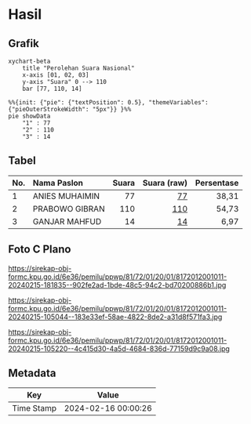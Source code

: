 # Hasil

## Grafik

```mermaid
xychart-beta
    title "Perolehan Suara Nasional"
    x-axis [01, 02, 03]
    y-axis "Suara" 0 --> 110
    bar [77, 110, 14]
```

```mermaid
%%{init: {"pie": {"textPosition": 0.5}, "themeVariables": {"pieOuterStrokeWidth": "5px"}} }%%
pie showData
    "1" : 77
    "2" : 110
    "3" : 14
```

## Tabel

| No. | Nama Paslon    | Suara | Suara (raw) | Persentase |
|:--- |:-------------- | -----:| -----------:| ----------:|
| 1   | ANIES MUHAIMIN | 77    | [77][p-1]   | 38,31      |
| 2   | PRABOWO GIBRAN | 110   | [110][p-2]  | 54,73      |
| 3   | GANJAR MAHFUD  | 14    | [14][p-3]   | 6,97       |


[p-1]: https://github.com/gigit-pemilu/pemilu-2024/blob/main/pilpres/hitung-suara/sub/81-maluku/sub/72-kota-tual/sub/01-pulau-dullah-utara/sub/2001-fiditan/sub/011-tps/sub/paslon-1.txt
[p-2]: https://github.com/gigit-pemilu/pemilu-2024/blob/main/pilpres/hitung-suara/sub/81-maluku/sub/72-kota-tual/sub/01-pulau-dullah-utara/sub/2001-fiditan/sub/011-tps/sub/paslon-2.txt
[p-3]: https://github.com/gigit-pemilu/pemilu-2024/blob/main/pilpres/hitung-suara/sub/81-maluku/sub/72-kota-tual/sub/01-pulau-dullah-utara/sub/2001-fiditan/sub/011-tps/sub/paslon-3.txt

## Foto C Plano

https://sirekap-obj-formc.kpu.go.id/6e36/pemilu/ppwp/81/72/01/20/01/8172012001011-20240215-181835--902fe2ad-1bde-48c5-94c2-bd70200886b1.jpg

https://sirekap-obj-formc.kpu.go.id/6e36/pemilu/ppwp/81/72/01/20/01/8172012001011-20240215-105044--183e33ef-58ae-4822-8de2-a31d8f571fa3.jpg

https://sirekap-obj-formc.kpu.go.id/6e36/pemilu/ppwp/81/72/01/20/01/8172012001011-20240215-105220--4c415d30-4a5d-4684-836d-77159d9c9a08.jpg


## Metadata

| Key        | Value               |
| ---------- | ------------------- |
| Time Stamp | 2024-02-16 00:00:26 |



